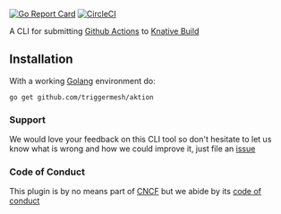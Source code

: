 [![Go Report Card](https://goreportcard.com/badge/github.com/triggermesh/aktion)](https://goreportcard.com/report/github.com/triggermesh/aktion) [![CircleCI](https://circleci.com/gh/triggermesh/aktion/tree/master.svg?style=shield)](https://circleci.com/gh/triggermesh/aktion/tree/master)

A CLI for submitting [Github Actions](https://developer.github.com/actions/creating-workflows/workflow-configuration-options/#workflow-blocks) to [Knative Build](https://github.com/knative/build)

## Installation

With a working [Golang](https://golang.org/doc/install) environment do:

```
go get github.com/triggermesh/aktion
```

### Support

We would love your feedback on this CLI tool so don't hesitate to let us know what is wrong and how we could improve it, just file an [issue](https://github.com/triggermesh/aktion/issues/new)

### Code of Conduct

This plugin is by no means part of [CNCF](https://www.cncf.io/) but we abide by its [code of conduct](https://github.com/cncf/foundation/blob/master/code-of-conduct.md)
